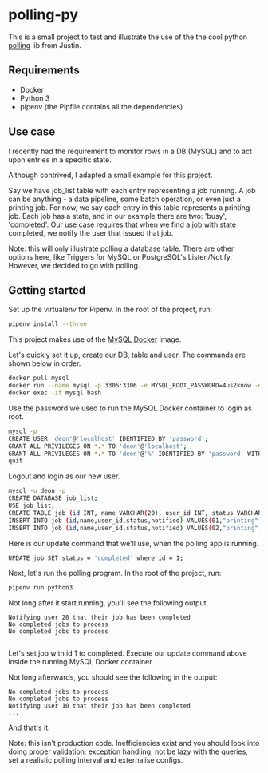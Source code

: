 # polling-py
This is a small project to test and illustrate the use of the the cool python [polling](https://github.com/justiniso/polling) lib from Justin.

## Requirements
* Docker
* Python 3
* pipenv (the Pipfile contains all the dependencies)

## Use case
I recently had the requirement to monitor rows in a DB (MySQL) and to act upon entries in a specific state.

Although contrived, I adapted a small example for this project.

Say we have job_list table with each entry representing a job running. A job can be anything - a data pipeline, some batch operation, or even just a printing job. For now, we say each entry in this table represents a printing job. Each job has a state, and in our example there are two: 'busy', 'completed'.
Our use case requires that when we find a job with state completed, we notify the user that issued that job. 

Note: this will only illustrate polling a database table. There are other options here, like Triggers for MySQL or PostgreSQL's Listen/Notify. However, we decided to go with polling.

## Getting started
Set up the virtualenv for Pipenv. In the root of the project, run:
```bash
pipenv install --three
```

This project makes use of the [MySQL Docker](https://hub.docker.com/_/mysql/) image.

Let's quickly set it up, create our DB, table and user. The commands are shown below in order.

```bash
docker pull mysql
docker run --name mysql -p 3306:3306 -e MYSQL_ROOT_PASSWORD=4us2know -d mysql
docker exec -it mysql bash
```

Use the password we used to run the MySQL Docker container to login as root.
```bash
mysql -p 
CREATE USER 'deon'@'localhost' IDENTIFIED BY 'password';
GRANT ALL PRIVILEGES ON *.* TO 'deon'@'localhost';
GRANT ALL PRIVILEGES ON *.* TO 'deon'@'%' IDENTIFIED BY 'password' WITH GRANT OPTION;
quit
```

Logout and login as our new user.
```bash
mysql -u deon -p
CREATE DATABASE job_list;
USE job_list;
CREATE TABLE job (id INT, name VARCHAR(20), user_id INT, status VARCHAR(20), notified BOOLEAN);
INSERT INTO job (id,name,user_id,status,notified) VALUES(01,"printing",10,"busy",false);
INSERT INTO job (id,name,user_id,status,notified) VALUES(02,"printing",20,"completed",false);
```

Here is our update command that we'll use, when the polling app is running.
```bash
UPDATE job SET status = 'completed' where id = 1;
```

Next, let's run the polling program. In the root of the project, run:
```bash
pipenv run python3 
```

Not long after it start running, you'll see the following output. 

```text
Notifying user 20 that their job has been completed
No completed jobs to process
No completed jobs to process
...
```

Let's set job with id 1 to completed. Execute our update command above inside the running MySQL Docker container.

Not long afterwards, you should see the following in the output:

```text
No completed jobs to process
No completed jobs to process
Notifying user 10 that their job has been completed
...
```

And that's it. 

Note: this isn't production code. Inefficiencies exist and you should look into doing proper validation, exception handling, not be lazy with the queries, set a realistic polling interval and externalise configs. 